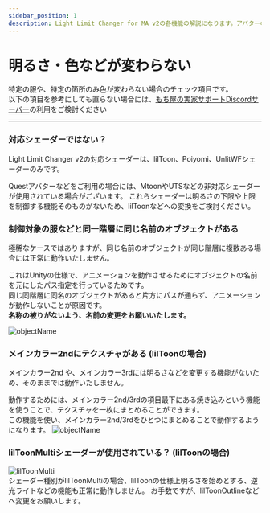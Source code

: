 ```yaml
---
sidebar_position: 1
description: Light Limit Changer for MA v2の各機能の解説になります。アバターの明るさに関わるパラメーターや、色温度・彩度調節機能の有効化など詳細に設定が可能です。
---
```


# 明るさ・色などが変わらない

特定の服や、特定の箇所のみ色が変わらない場合のチェック項目です。  
以下の項目を参考にしても直らない場合には、[もち屋の実家サポートDiscordサーバー](https://discord.com/invite/aR383QA3nf)の利用をご検討ください

----

### 対応シェーダーではない？

Light Limit Changer v2の対応シェーダーは、lilToon、Poiyomi、UnlitWFシェーダーのみです。  

Questアバターなどをご利用の場合には、MtoonやUTSなどの非対応シェーダーが使用されている場合がございます。
これらシェーダーは明るさの下限や上限を制御する機能そのものがないため、lilToonなどへの変換をご検討ください。

### 制御対象の服などと同一階層に同じ名前のオブジェクトがある

極稀なケースではありますが、同じ名前のオブジェクトが同じ階層に複数ある場合には正常に動作いたしません。

これはUnityの仕様で、アニメーションを動作させるためにオブジェクトの名前を元にしたパス指定を行っているためです。  
同じ同階層に同名のオブジェクトがあると片方にパスが通らず、アニメーションが動作しないことが原因です。  
**名称の被りがないよう、名前の変更をお願いいたします。**  

![objectName](/img/docs/v2/discription/faq/v2-faq-objectname.png)

### メインカラー2ndにテクスチャがある (lilToonの場合)

メインカラー2nd や、メインカラー3rdには明るさなどを変更する機能がないため、そのままでは動作いたしません。

動作するためには、メインカラー2nd/3rdの項目最下にある焼き込みという機能を使うことで、テクスチャを一枚にまとめることができます。  
この機能を使い、メインカラー2nd/3rdをひとつにまとめることで動作するようになります。
![objectName](/img/docs/v2/discription/faq/v2-faq-color2nd.png)

### lilToonMultiシェーダーが使用されている？ (lilToonの場合)

![lilToonMulti](/img/docs/v2/discription/faq/v2-faq-shaderlilmulti.png)  
シェーダー種別がlilToonMultiの場合、lilToonの仕様上明るさを始めとする、逆光ライトなどの機能も正常に動作しません。 
お手数ですが、lilToonOutlineなどへ変更をお願いします。


